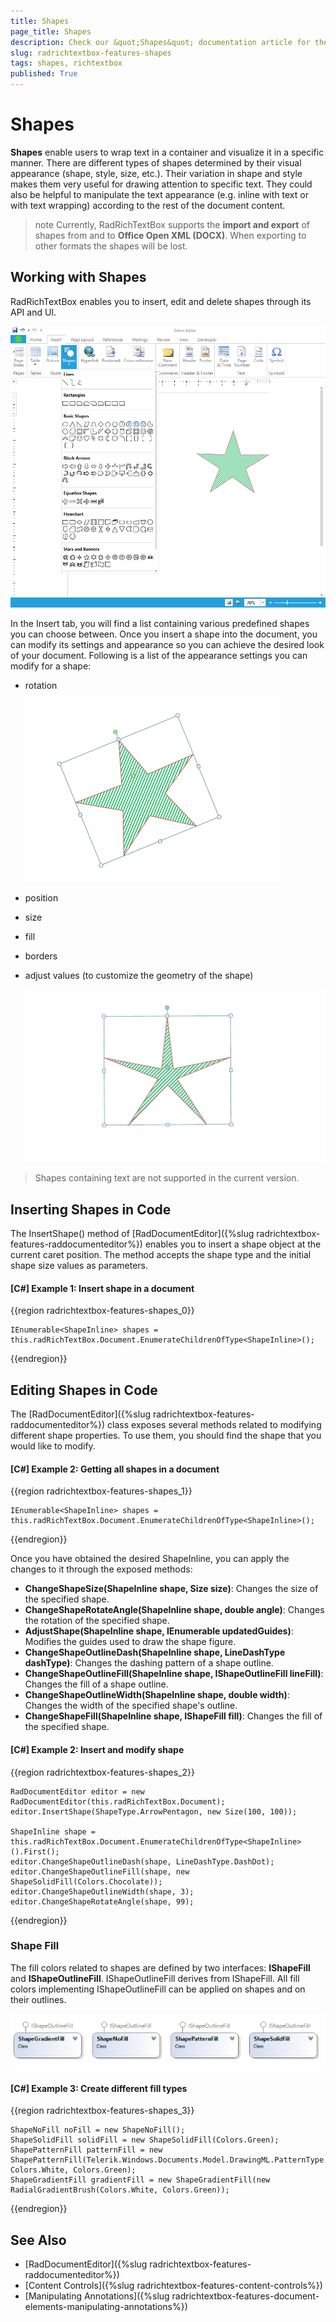 ```yaml
---
title: Shapes
page_title: Shapes
description: Check our &quot;Shapes&quot; documentation article for the RadRichTextBox {{ site.framework_name }} control.
slug: radrichtextbox-features-shapes
tags: shapes, richtextbox
published: True
---
```


# Shapes

**Shapes** enable users to wrap text in a container and visualize it in a specific manner. 
There are different types of shapes determined by their visual appearance (shape, style, size, etc.). Their variation in shape and style makes them very useful for drawing attention to specific text. They could also be helpful to manipulate the text appearance (e.g. inline with text or with text wrapping) according to the rest of the document content.

>note Currently, RadRichTextBox supports the **import and export** of shapes from and to **Office Open XML (DOCX)**. When exporting to other formats the shapes will be lost.

## Working with Shapes 

RadRichTextBox enables you to insert, edit and delete shapes through its API and UI.

![Insert shape in Telerik RadRichTextBox for WPF](images/RadRichTextBox_Shapes_01.png)

In the Insert tab, you will find a list containing various predefined shapes you can choose between. Once you insert a shape into the document, you can modify its settings and appearance so you can achieve the desired look of your document. Following is a list of the appearance settings you can modify for a shape:

- rotation

    ![Rotate shape in Telerik RadRichTextBox for WPF](images/RadRichTextBox_Shapes_02.png)

- position
- size
- fill
- borders
- adjust values (to customize the geometry of the shape)
    
     ![Adjust shape in Telerik RadRichTextBox for WPF](images/RadRichTextBox_Shapes_03.gif)


> Shapes containing text are not supported in the current version.

## Inserting Shapes in Code

The InsertShape() method of [RadDocumentEditor]({%slug radrichtextbox-features-raddocumenteditor%}) enables you to insert a shape object at the current caret position. The method accepts the shape type and the initial shape size values as parameters.

#### [C#] Example 1: Insert shape in a document

{{region radrichtextbox-features-shapes_0}}

    IEnumerable<ShapeInline> shapes = this.radRichTextBox.Document.EnumerateChildrenOfType<ShapeInline>();
{{endregion}}

## Editing Shapes in Code

The [RadDocumentEditor]({%slug radrichtextbox-features-raddocumenteditor%}) class exposes several methods related to modifying different shape properties. To use them, you should find the shape that you would like to modify.

#### [C#] Example 2: Getting all shapes in a document

{{region radrichtextbox-features-shapes_1}}

    IEnumerable<ShapeInline> shapes = this.radRichTextBox.Document.EnumerateChildrenOfType<ShapeInline>();
{{endregion}}

Once you have obtained the desired ShapeInline, you can apply the changes to it through the exposed methods:

* **ChangeShapeSize(ShapeInline shape, Size size)**: Changes the size of the specified shape.
* **ChangeShapeRotateAngle(ShapeInline shape, double angle)**: Changes the rotation of the specified shape.
* **AdjustShape(ShapeInline shape, IEnumerable<Guide> updatedGuides)**: Modifies the guides used to draw the shape figure.
* **ChangeShapeOutlineDash(ShapeInline shape, LineDashType dashType)**: Changes the dashing pattern of a shape outline.
* **ChangeShapeOutlineFill(ShapeInline shape, IShapeOutlineFill lineFill)**: Changes the fill of a shape outline.
* **ChangeShapeOutlineWidth(ShapeInline shape, double width)**: Changes the width of the specified shape's outline.
* **ChangeShapeFill(ShapeInline shape, IShapeFill fill)**: Changes the fill of the specified shape.

#### [C#] Example 2: Insert and modify shape

{{region radrichtextbox-features-shapes_2}}

    RadDocumentEditor editor = new RadDocumentEditor(this.radRichTextBox.Document);
    editor.InsertShape(ShapeType.ArrowPentagon, new Size(100, 100));
    
    ShapeInline shape = this.radRichTextBox.Document.EnumerateChildrenOfType<ShapeInline>().First();
    editor.ChangeShapeOutlineDash(shape, LineDashType.DashDot);
    editor.ChangeShapeOutlineFill(shape, new ShapeSolidFill(Colors.Chocolate));
    editor.ChangeShapeOutlineWidth(shape, 3);
    editor.ChangeShapeRotateAngle(shape, 99);
{{endregion}}


### Shape Fill 

The fill colors related to shapes are defined by two interfaces: **IShapeFill** and **IShapeOutlineFill**. IShapeOutlineFill derives from IShapeFill. All fill colors implementing IShapeOutlineFill can be applied on shapes and on their outlines.

 ![Shape Fill definitions in Telerik RadRichTextBox for WPF](images/RadRichTextBox_Shapes_04.png)
 
#### [C#] Example 3: Create different fill types

{{region radrichtextbox-features-shapes_3}}

    ShapeNoFill noFill = new ShapeNoFill();  
    ShapeSolidFill solidFill = new ShapeSolidFill(Colors.Green);
    ShapePatternFill patternFill = new ShapePatternFill(Telerik.Windows.Documents.Model.DrawingML.PatternType.Cross, Colors.White, Colors.Green);
    ShapeGradientFill gradientFill = new ShapeGradientFill(new RadialGradientBrush(Colors.White, Colors.Green));
{{endregion}}

## See Also
* [RadDocumentEditor]({%slug radrichtextbox-features-raddocumenteditor%})
* [Content Controls]({%slug radrichtextbox-features-content-controls%})
* [Manipulating Annotations]({%slug radrichtextbox-features-document-elements-manipulating-annotations%}) 
